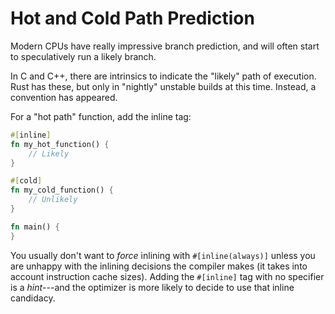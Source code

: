 # Hot and Cold Path Prediction

Modern CPUs have really impressive branch prediction, and will often start to speculatively run a likely branch.

In C and C++, there are intrinsics to indicate the "likely" path of execution. Rust has these, but only in "nightly" unstable builds at this time. Instead, a convention has appeared.

For a "hot path" function, add the inline tag:

```rust
#[inline]
fn my_hot_function() {
    // Likely
}

#[cold]
fn my_cold_function() {
    // Unlikely
}

fn main() {
}
```

You usually don't want to *force* inlining with `#[inline(always)]` unless you are unhappy with the inlining decisions the compiler makes (it takes into account instruction cache sizes). Adding the `#[inline]` tag with no specifier is a *hint*---and the optimizer is more likely to decide to use that inline candidacy.